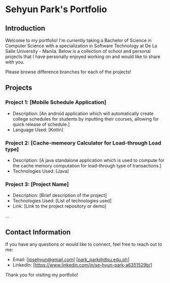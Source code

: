 # Sehyun Park's Portfolio

## Introduction
Welcome to my portfolio! I'm currently taking a Bachelor of Science in Computer Science with a specialization in Software Technology at De La Salle University - Manila. Below is a collection of school and personal projects that I have personally enjoyed working on and would like to share with you.


Please browse difference branches for each of the projects!

## Projects

### Project 1: [Mobile Schedule Application]
- Description: [An android application which will automatically create college schedules for students by inputting their courses, allowing for quick release of schedule.]
- Language Used: [Kotlin]

### Project 2: [Cache-memeory Calculator for Load-through Load type]
- Description: [A java standalone application which is used to compute for the cache memory computation for load-through type of transactions.]
- Technologies Used: [Java]

### Project 3: [Project Name]
- Description: [Brief description of the project]
- Technologies Used: [List of technologies used]
- Link: [Link to the project repository or demo]

...

## Contact Information
If you have any questions or would like to connect, feel free to reach out to me:

- Email: [jpsehyun@gmail.com] [park_park@dlsu.edu.ph]
- LinkedIn: [https://www.linkedin.com/in/se-hyun-park-a6351529b/]

Thank you for visiting my portfolio!
